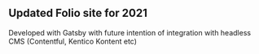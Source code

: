 ## Updated Folio site for 2021

Developed with Gatsby with future intention of integration with headless CMS (Contentful, Kentico Kontent etc)
